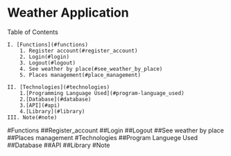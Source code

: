 
# Weather Application
Table of Contents

	I. [Functions](#functions)
		1. Register account(#register_account)
		2. Login(#login)
		3. Logout(#logout)
		4. See weather by place(#see_weather_by_place)
		5. Places management(#place_management)

	II. [Technologies](#technologies)
		1.[Programming Language Used](#program-language_used)
		2.[Database](#database)
		3.[API](#api)
		4.[Library](#library)
	III. Note(#note)

#Functions
##Register_account
##Login
##Logout
##See weather by place
##Places management
#Technologies
##Program Languege Used
##Database
##API
##Library
#Note
